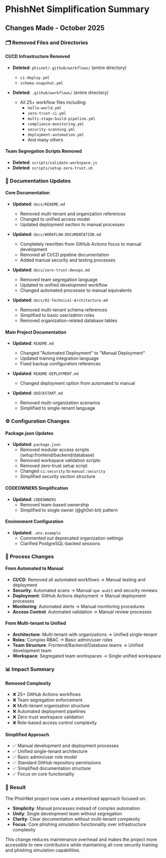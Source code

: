 # PhishNet Simplification Summary

## Changes Made - October 2025

### 🗂️ Removed Files and Directories

#### CI/CD Infrastructure Removed
- **Deleted**: `phisnet/.github/workflows/` (entire directory)
  - `ci-deploy.yml`
  - `schema-snapshot.yml`
  
- **Deleted**: `.github/workflows/` (entire directory)
  - All 25+ workflow files including:
    - `hello-world.yml`
    - `zero-trust-ci.yml`
    - `multi-stage-build-pipeline.yml`
    - `compliance-monitoring.yml`
    - `security-scanning.yml`
    - `deployment-automation.yml`
    - And many others

#### Team Segregation Scripts Removed
- **Deleted**: `scripts/validate-workspace.js`
- **Deleted**: `scripts/setup-zero-trust.sh`

### 📝 Documentation Updates

#### Core Documentation
- **Updated**: `docs/README.md`
  - Removed multi-tenant and organization references
  - Changed to unified access model
  - Updated deployment section to manual processes

- **Updated**: `docs/WORKFLOW-DOCUMENTATION.md`
  - Completely rewritten from GitHub Actions focus to manual development
  - Removed all CI/CD pipeline documentation
  - Added manual security and testing processes

- **Updated**: `docs/zero-trust-devops.md`
  - Removed team segregation language
  - Updated to unified development workflow
  - Changed automated processes to manual equivalents

- **Updated**: `docs/02-Technical-Architecture.md`
  - Removed multi-tenant schema references
  - Simplified to basic user/admin roles
  - Removed organization-related database tables

#### Main Project Documentation
- **Updated**: `README.md`
  - Changed "Automated Deployment" to "Manual Deployment"
  - Updated training integration language
  - Fixed backup configuration references

- **Updated**: `README-DEPLOYMENT.md`
  - Changed deployment option from automated to manual

- **Updated**: `QUICKSTART.md`
  - Removed multi-organization scenarios
  - Simplified to single-tenant language

### ⚙️ Configuration Changes

#### Package.json Updates
- **Updated**: `package.json`
  - Removed modular access scripts (setup:frontend/backend/database)
  - Removed workspace validation scripts
  - Removed zero-trust setup script
  - Changed `ci:security` to `manual:security`
  - Simplified security section structure

#### CODEOWNERS Simplification
- **Updated**: `CODEOWNERS`
  - Removed team-based ownership
  - Simplified to single owner (@gh0st-bit) pattern

#### Environment Configuration
- **Updated**: `.env.example`
  - Commented out deprecated organization settings
  - Clarified PostgreSQL-backed sessions

### 🔄 Process Changes

#### From Automated to Manual
- **CI/CD**: Removed all automated workflows → Manual testing and deployment
- **Security**: Automated scans → Manual `npm audit` and security reviews
- **Deployment**: GitHub Actions deployment → Manual deployment processes
- **Monitoring**: Automated alerts → Manual monitoring procedures
- **Access Control**: Automated validation → Manual review processes

#### From Multi-tenant to Unified
- **Architecture**: Multi-tenant with organizations → Unified single-tenant
- **Roles**: Complex RBAC → Basic admin/user roles
- **Team Structure**: Frontend/Backend/Database teams → Unified development team
- **Workspace**: Segregated team workspaces → Single unified workspace

### 📊 Impact Summary

#### Removed Complexity
- ❌ 25+ GitHub Actions workflows
- ❌ Team segregation enforcement
- ❌ Multi-tenant organization structure
- ❌ Automated deployment pipelines
- ❌ Zero-trust workspace validation
- ❌ Role-based access control complexity

#### Simplified Approach
- ✅ Manual development and deployment processes
- ✅ Unified single-tenant architecture
- ✅ Basic admin/user role model
- ✅ Standard GitHub repository permissions
- ✅ Simplified documentation structure
- ✅ Focus on core functionality

### 🎯 Result

The PhishNet project now uses a streamlined approach focused on:
- **Simplicity**: Manual processes instead of complex automation
- **Unity**: Single development team without segregation
- **Clarity**: Clear documentation without multi-tenant complexity
- **Focus**: Core phishing simulation functionality over infrastructure complexity

This change reduces maintenance overhead and makes the project more accessible to new contributors while maintaining all core security training and phishing simulation capabilities.